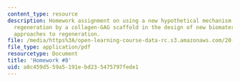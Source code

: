 ```yaml
---
content_type: resource
description: Homework assignment on using a new hypothetical mechanism for tissue
  regeneration by a collagen-GAG scaffold in the design of new biomaterials-based
  approaches to regeneration.
file: /media/https%3A/open-learning-course-data-rc.s3.amazonaws.com/20-441j-biomaterials-tissue-interactions-fall-2009/a8c459d559a5191ebd235475797fede1_MIT20_441JF09_hw8.pdf
file_type: application/pdf
resourcetype: Document
title: 'Homework #8'
uid: a8c459d5-59a5-191e-bd23-5475797fede1
---
```


